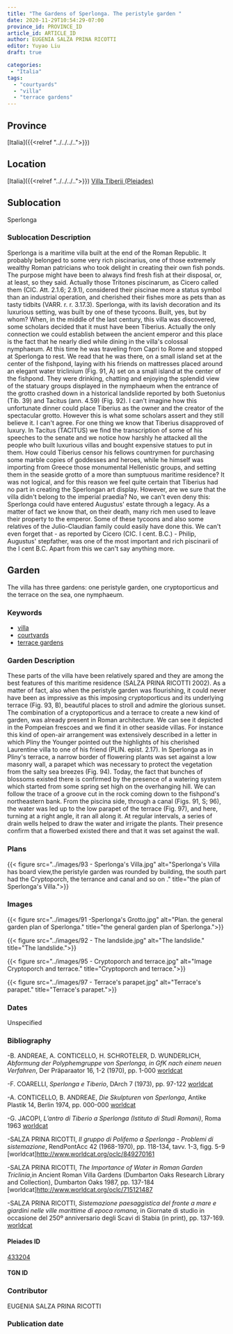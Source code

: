 ```yaml
---
title: "The Gardens of Sperlonga. The peristyle garden "
date: 2020-11-29T10:54:29-07:00
province_id: PROVINCE_ID
article_id: ARTICLE_ID
author: EUGENIA SALZA PRINA RICOTTI
editor: Yuyao Liu
draft: true

categories:
 - "Italia"
tags:
  - "courtyards"
  - "villa"
  - "terrace gardens"
---
```


## Province
[Italia]({{<relref "../../../..">}})

## Location

[Italia]({{<relref "../../../..">}})
[Villa Tiberii (Pleiades)](https://pleiades.stoa.org/places/433204?searchterm=sperl)

<!--### Location Description-->

<!-- LEAVE THIS BLANK FOR NOW -->

## Sublocation
Sperlonga

### Sublocation Description

Sperlonga is a maritime villa built at the end of the Roman Republic. It probably belonged to some very rich piscinarius, one of those extremely wealthy Roman patricians who took delight in creating their own fish ponds. The purpose might have been to always find fresh fish at their disposal, or, at least, so they said. Actually those Tritones piscinarum, as Cicero called them (CIC. Att. 2.1.6; 2.9.1), considered their piscinae more a status symbol than an industrial operation, and cherished their fishes more as pets than as tasty tidbits (VARR. r. r. 3.17.3).
Sperlonga, with its lavish decoration and its luxurious setting, was built by one of these tycoons. Built, yes, but by whom? When, in the middle of the last century, this villa was discovered, some scholars decided that it must have been Tiberius. Actually the only connection we could establish between the ancient emperor and this place is the fact that he nearly died while dining in the villa's colossal nymphaeum. At this time he was traveling from Capri to Rome and stopped at Sperlonga to rest.  We read that he was there, on a small island set at the center of the fishpond, laying with his friends on mattresses placed around an elegant water triclinium (Fig. 91, A) set on a small island at the center of the fishpond. They were drinking, chatting and enjoying the splendid view of the statuary groups displayed in the nymphaeum when the entrance of the grotto crashed down in a historical landslide reported by both Suetonius (Tib. 39) and Tacitus (ann. 4.59) (Fig. 92). I can't imagine how this unfortunate dinner could place Tiberius as the owner and the creator of the spectacular grotto. However this is what some scholars assert and they still believe it.
I can't agree. For one thing we know that Tiberius disapproved of luxury. In Tacitus (TACITUS) we find the transcription of some of his speeches to the senate and we notice how harshly he attacked all the people who built luxurious villas and bought expensive statues to put in them.  How could Tiberius censor his fellows countrymen for purchasing some marble copies of goddesses and heroes, while he himself was importing from Greece those monumental Hellenistic groups, and setting them in the seaside grotto of a more than sumptuous maritime residence? It was not logical, and for this reason we feel quite certain that Tiberius had no part in creating the Sperlongan art display.
However, are we sure that the villa didn't belong to the imperial praedia? No, we can't even deny this: Sperlonga could have entered Augustus' estate through a legacy. As a matter of fact we know that, on their death, many rich men used to leave their property to the emperor. Some of these tycoons and also some relatives of the Julio-Claudian family could easily have done this. We can't even forget that - as reported by Cicero (CIC. I cent. B.C.) - Philip, Augustus' stepfather, was one of the most important and rich piscinarii of the I cent B.C. Apart from this we can't say anything more.


## Garden

The villa has three gardens:  one peristyle garden, one cryptoporticus and the terrace on the sea, one nymphaeum.

### Keywords

- [villa](http://vocab.getty.edu/page/aat/300000325)
- [courtyards](http://vocab.getty.edu/page/aat/300004095)
- [terrace gardens](http://vocab.getty.edu/page/aat/300404778)

### Garden Description
These parts of the villa have been relatively spared and they are among the best features of this maritime residence (SALZA PRINA RICOTTI 2002). As a matter of fact, also when the peristyle garden was flourishing, it could never have been as impressive as this imposing cryptoporticus and its underlying terrace (Fig. 93, B), beautiful places to stroll and admire the glorious sunset. The combination of a cryptoporticus and a terrace to create a new kind of garden, was already present in Roman architecture. We can see it depicted in the Pompeian frescoes and we find it in other seaside villas. For instance this kind of open-air arrangement was extensively described in a letter in which Pliny the Younger pointed out the highlights of his cherished Laurentine villa to one of his friend (PLIN. epist. 2.17). In Sperlonga as in Pliny's terrace, a narrow border of flowering plants was set against a low masonry wall, a parapet which was necessary to protect the vegetation from the salty sea breezes (Fig. 94). Today, the fact that bunches of blossoms existed there is confirmed by the presence of a watering system which started from some spring set high on the overhanging hill. We can follow the trace of a groove cut in the rock coming down to the fishpond's northeastern bank. From the piscina side, through a canal (Figs. 91, S; 96), the water was led up to the low parapet of the terrace (Fig. 97), and here, turning at a right angle, it ran all along it. At regular intervals, a series of drain wells helped to draw the water and irrigate the plants. Their presence confirm that a flowerbed existed there and that it was set against the wall.


### Plans
{{< figure src="../images/93 - Sperlonga's Villa.jpg" alt="Sperlonga's Villa has board view,the peristyle garden was rounded by building, the south part had the Cryptoporch, the terrance and canal and so on ." title="the plan of Sperlonga's Villa.">}}

### Images
{{< figure src="../images/91 -Sperlonga's Grotto.jpg" alt="Plan. the general garden plan of Sperlonga." title="the general garden plan of Sperlonga.">}}

{{< figure src="../images/92 - The landslide.jpg" alt="The landslide." title="The landslide.">}}

{{< figure src="../images/95 - Cryptoporch and terrace.jpg" alt="Image Cryptoporch and terrace." title="Cryptoporch and terrace.">}}


{{< figure src="../images/97 - Terrace's parapet.jpg" alt="Terrace's parapet." title="Terrace's parapet.">}}


### Dates
Unspecified

### Bibliography
-B. ANDREAE, A. CONTICELLO, H. SCHROTELER, D. WUNDERLICH, *Abformung der Polyphemgruppe von Sperlonga, in GfK nach einem neuen Verfahren*, Der Präparaator 16, 1-2 (1970), pp. 1-000 [worldcat](http://www.worldcat.org/oclc/1088832601)

-F. COARELLI, *Sperlonga e Tiberio*, DArch 7 (1973), pp. 97-122 [worldcat](https://www.worldcat.org/title/sperlonga-e-tiberio/oclc/1088846423)

-A. CONTICELLO, B. ANDREAE, *Die Skulpturen von Sperlonga*, Antike Plastik 14, Berlin 1974, pp. 000-000 [worldcat](https://www.worldcat.org/title/die-skulpturen-von-sperlonga/oclc/1050484099)

-G. JACOPI, *L’antro di Tiberio a Sperlonga (Istituto di Studi Romani)*, Roma 1963 [worldcat](https://www.worldcat.org/title/antro-di-tiberio-a-sperlonga/oclc/1965932)

-SALZA PRINA RICOTTI, *Il gruppo di Polifemo a Sperlonga - Problemi di sistemazione*, RendPontAcc 42 (1968-1970), pp. 118-134, tavv. 1-3, figg. 5-9 [worldcat]http://www.worldcat.org/oclc/849270161

-SALZA PRINA RICOTTI, *The Importance of Water in Roman Garden Triclinia*,in Ancient Roman Villa Gardens (Dumbarton Oaks Research Library and Collection), Dumbarton Oaks 1987, pp. 137-184 [worldcat]http://www.worldcat.org/oclc/715121487

-SALZA PRINA RICOTTI, *Sistemazione paesaggistica del fronte a mare e giardini nelle ville marittime di epoca romana*, in Giornate di studio in occasione del 250º anniversario degli Scavi di Stabia (in print), pp. 137-169. [worldcat](http://www.worldcat.org/oclc/469755044)
<!--#### Periodo ID-->

<!-- [PERIODO_ID](https://pleiades.stoa.org/places/PLEIADES_ID) -->

#### Pleiades ID

[433204](https://pleiades.stoa.org/places/433204)

#### TGN ID


### Contributor
 EUGENIA SALZA PRINA RICOTTI

### Publication date


<!--### Related articles-->

<!-- Links to other related articles. Leave blank for now -->
